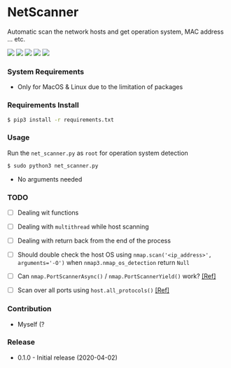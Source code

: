 # NetScanner
Automatic scan the network hosts and get operation system, MAC address ... etc.

![](https://img.shields.io/badge/python-v3.5%2B-blue.svg)
![](https://img.shields.io/badge/platform-Linux%20%7C%20MacOC-blue.svg)
![](https://img.shields.io/badge/build-passing-green.svg)
![](https://img.shields.io/badge/license-GPL-blue.svg)
![](https://img.shields.io/badge/status-stable-green.svg)

### System Requirements
- Only for MacOS & Linux due to the limitation of packages

### Requirements Install
```bash
$ pip3 install -r requirements.txt
```

### Usage
Run the `net_scanner.py` as `root` for operation system detection
```bash
$ sudo python3 net_scanner.py
```
- No arguments needed

### TODO
- [ ] Dealing wit functions
- [ ] Dealing with `multithread` while host scanning
- [ ] Dealing with return back from the end of the process
- [ ] Should double check the host OS using `nmap.scan('<ip_address>', arguments='-O')` when `nmap3.nmap_os_detection` return `Null`
- [ ] Can `nmap.PortScannerAsync()` / `nmap.PortScannerYield()` work? [[Ref]](https://xael.org/pages/python-nmap-en.html)
- [ ] Scan over all ports using `host.all_protocols()` [[Ref]](https://blog.51cto.com/11555417/2112069)


### Contribution
- Myself (?

### Release
- 0.1.0 - Initial release (2020-04-02)
